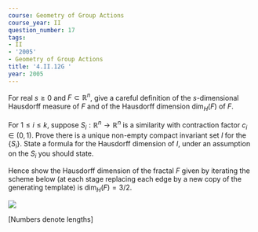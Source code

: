 ```yaml
---
course: Geometry of Group Actions
course_year: II
question_number: 17
tags:
- II
- '2005'
- Geometry of Group Actions
title: '4.II.12G '
year: 2005
---
```



For real $s \geqslant 0$ and $F \subset \mathbb{R}^{n}$, give a careful definition of the $s$-dimensional Hausdorff measure of $F$ and of the Hausdorff dimension $\operatorname{dim}_{H}(F)$ of $F$.

For $1 \leqslant i \leqslant k$, suppose $S_{i}: \mathbb{R}^{n} \rightarrow \mathbb{R}^{n}$ is a similarity with contraction factor $c_{i} \in(0,1)$. Prove there is a unique non-empty compact invariant set $I$ for the $\left\{S_{i}\right\}$. State a formula for the Hausdorff dimension of $I$, under an assumption on the $S_{i}$ you should state.

Hence show the Hausdorff dimension of the fractal $F$ given by iterating the scheme below (at each stage replacing each edge by a new copy of the generating template) is $\operatorname{dim}_{H}(F)=3 / 2$.

![](https://cdn.mathpix.com/cropped/2022_04_28_bec8fd385956b4ea76a6g-07.jpg?height=183&width=476&top_left_y=798&top_left_x=570)

[Numbers denote lengths]